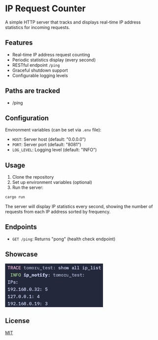 # IP Request Counter

A simple HTTP server that tracks and displays real-time IP address statistics for incoming requests.

## Features

- Real-time IP address request counting
- Periodic statistics display (every second)
- RESTful endpoint `/ping`
- Graceful shutdown support
- Configurable logging levels

## Paths are tracked

- /ping

## Configuration

Environment variables (can be set via `.env` file):
- `HOST`: Server host (default: "0.0.0.0")
- `PORT`: Server port (default: "8081")
- `LOG_LEVEL`: Logging level (default: "INFO")

## Usage

1. Clone the repository
2. Set up environment variables (optional)
3. Run the server:
```bash
cargo run
```

The server will display IP statistics every second, showing the number of requests from each IP address sorted by frequency.

## Endpoints

- `GET /ping`: Returns "pong" (health check endpoint)

## Showcase
![showcase](.content/showcase.webp)

## License

[MIT](Readme.md)
